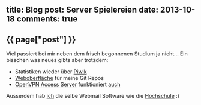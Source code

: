 title: Blog
post: Server Spielereien
date: 2013-10-18
comments: true
---

## {{ page["post"] }}
<!--%
from datetime import datetime
date = datetime.strptime(page["date"], "%Y-%m-%d").strftime("%B %d, %Y")
print "*Posted at %s.*" % date
%-->

Viel passiert bei mir neben dem frisch begonnenen Studium ja nicht... Ein bisschen was neues gibts aber trotzdem:

 * Statistiken wieder über [Piwik](http://xythobuz.de/piwik/index.php)
 * [Weboberfläche](http://xythobuz.de/git/) für meine Git Repos
 * [OpenVPN Access Server](http://openvpn.net/index.php/access-server/overview.html) funktioniert [auch](https://xythobuz.de:943)

 Ausserdem hab [ich](http://mail.xythobuz.de) die selbe Webmail Software wie die [Hochschule](https://webmail.hs-weingarten.de) :)